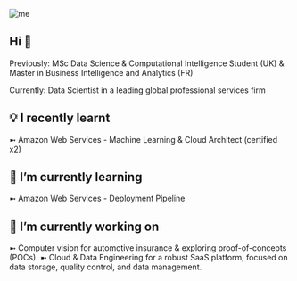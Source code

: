 ![me](https://user-images.githubusercontent.com/32732921/212766164-70bd4dc9-c029-4dc3-85be-5a5e38314401.gif)


## Hi 👋

Previously: MSc Data Science & Computational Intelligence Student (UK) & Master in Business Intelligence and Analytics (FR)

Currently: Data Scientist in a leading global professional services firm

## 💡 I recently learnt

➼ Amazon Web Services - Machine Learning & Cloud Architect (certified x2)

## 🌱 I’m currently learning

➼ Amazon Web Services - Deployment Pipeline


## 🔭 I’m currently working on

➼ Computer vision for automotive insurance & exploring proof-of-concepts (POCs).
➼ Cloud & Data Engineering for a robust SaaS platform, focused on data storage, quality control, and data management.
